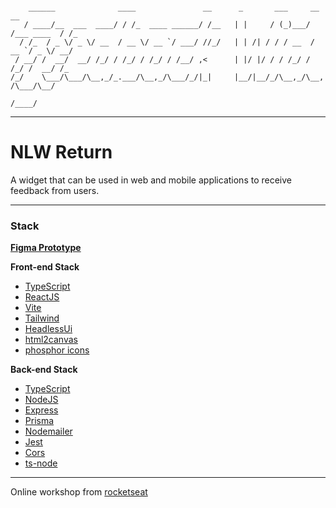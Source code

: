```

    ______              ____               __      _       ___     __           __
   / ____/__  ___  ____/ / /_  ____ ______/ /__   | |     / (_)___/ /___ ____  / /_
  / /_  / _ \/ _ \/ __  / __ \/ __ `/ ___/ //_/   | | /| / / / __  / __ `/ _ \/ __/
 / __/ /  __/  __/ /_/ / /_/ / /_/ / /__/ ,<      | |/ |/ / / /_/ / /_/ /  __/ /_
/_/    \___/\___/\__,_/_.___/\__,_/\___/_/|_|     |__/|__/_/\__,_/\__, /\___/\__/
                                                                 /____/

```

---

# NLW Return

A widget that can be used in web and mobile applications to receive feedback from users.

---

### Stack

**[Figma Prototype](https://www.figma.com/community/file/1102912516166573468)**

**Front-end Stack**

- [TypeScript](https://www.typescriptlang.org/)
- [ReactJS](https://reactjs.org/)
- [Vite](https://vitejs.dev/)
- [Tailwind](https://tailwindcss.com/)
- [HeadlessUi](https://headlessui.dev/)
- [html2canvas](https://html2canvas.hertzen.com/)
- [phosphor icons](https://phosphoricons.com/)

**Back-end Stack**

- [TypeScript](https://www.typescriptlang.org/)
- [NodeJS](https://nodejs.org/en/)
- [Express](https://expressjs.com/)
- [Prisma](https://www.prisma.io/)
- [Nodemailer](https://nodemailer.com/about/)
- [Jest](https://jestjs.io/)
- [Cors](https://github.com/expressjs/cors#readme)
- [ts-node](https://typestrong.org/ts-node/)


---

Online workshop from [rocketseat](https://www.rocketseat.com.br/)
